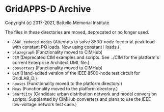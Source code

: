 # GridAPPS-D Archive

Copyright (c) 2017-2021, Battelle Memorial Institute

The files in these directories are moved, deprecated or no longer used.

* ```8500_reduced nodes``` (Attempts to solve 8500-node feeder at peak load with constant PQ loads. Now using constant I loads.)
* ```blazegraph``` (Functionality moved to CIMHub)
* ```CIM``` (Deprecated CIM examples and scripts. See ../CIM for the platform's current Enterprise Architect UML file.)
* ```converters``` (Functionality moved to CIMHub)
* ```GLM``` (Hand-edited version of the IEEE 8500-node test circuit for GridLAB_D.)
* ```houses``` (Functionality moved to the platform directory.)
* ```Meas``` (Functionality moved to the platform directory.)
* ```SmartCity``` (Candidate urban distribution network and model conversion scripts. Supplanted by CIMHub converters and plans to use the IEEE low-voltage network test case.)

